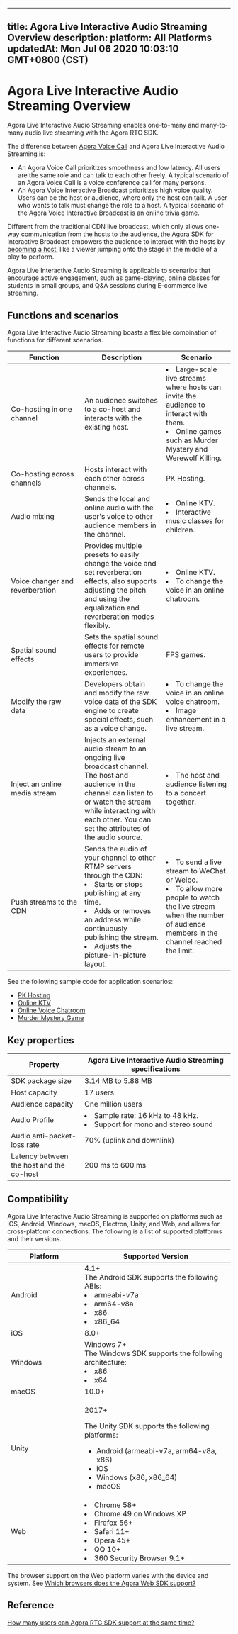
---
title: Agora Live Interactive Audio Streaming Overview
description: 
platform: All Platforms
updatedAt: Mon Jul 06 2020 10:03:10 GMT+0800 (CST)
---
# Agora Live Interactive Audio Streaming Overview
Agora Live Interactive Audio Streaming enables one-to-many and many-to-many audio live streaming with the Agora RTC SDK. 

The difference between [Agora Voice Call](https://docs.agora.io/en/Voice/product_voice?platform=All%20Platforms) and Agora Live Interactive Audio Streaming is:

- An Agora Voice Call prioritizes smoothness and low latency. All users are the same role and can talk to each other freely. A typical scenario of an Agora Voice Call is a voice conference call for many persons.
- An Agora Voice Interactive Broadcast prioritizes high voice quality. Users can be the host or audience, where only the host can talk. A user who wants to talk must change the role to a host. A typical scenario of the Agora Voice Interactive Broadcast is an online trivia game.

Different from the traditional CDN live broadcast, which only allows one-way communication from the hosts to the audience, the Agora SDK for Interactive Broadcast empowers the audience to interact with the hosts by [becoming a host](https://docs.agora.io/en/Agora%20Platform/terms?platform=All%20Platforms#become-host), like a viewer jumping onto the stage in the middle of a play to perform.

Agora Live Interactive Audio Streaming is applicable to scenarios that encourage active engagement, such as game-playing, online classes for students in small groups, and Q&A sessions during E-commerce live streaming.

## Functions and scenarios

Agora Live Interactive Audio Streaming boasts a flexible combination of functions for different scenarios.

<style> table th:first-of-type {     width: 150px; } th:third-of-type {     width: 170px; }</style>

| Function                        | Description                                                  | Scenario                                                     |
| ------------------------------- | ------------------------------------------------------------ | ------------------------------------------------------------ |
| Co-hosting in one channel       | An audience switches to a co-host and interacts with the existing host. | <li>Large-scale live streams where hosts can invite the audience to interact with them. <li>Online games such as Murder Mystery and Werewolf Killing. |
| Co-hosting across channels      | Hosts interact with each other across channels.              | PK Hosting.                                                  |
| Audio mixing                    | Sends the local and online audio with the user's voice to other audience members in the channel. | <li>Online KTV. <li>Interactive music classes for children.  |
| Voice changer and reverberation | Provides multiple presets to easily change the voice and set reverberation effects, also supports adjusting the pitch and using the equalization and reverberation modes flexibly. | <li>Online KTV.<li>To change the voice in an online chatroom. |
| Spatial sound effects           | Sets the spatial sound effects for remote users to provide immersive experiences. | FPS games.                                                   |
| Modify the raw data             | Developers obtain and modify the raw voice data of the SDK engine to create special effects, such as a voice change. | <li>To change the voice in an online voice chatroom.<li>Image enhancement in a live stream. |
| Inject an online media stream   | Injects an external audio stream to an ongoing live broadcast channel. The host and audience in the channel can listen to or watch the stream while interacting with each other. You can set the attributes of the audio source. | <li>The host and audience listening to a concert together.   |
| Push streams to the CDN         | Sends the audio of your channel to other RTMP servers through the CDN:<li>Starts or stops publishing at any time.<li>Adds or removes an address while continuously publishing the stream. <li>Adjusts the picture-in-picture layout. | <li>To send a live stream to WeChat or Weibo.<li>To allow more people to watch the live stream when the number of audience members in the channel reached the limit. |

See the following sample code for application scenarios:

- [PK Hosting](https://github.com/AgoraIO/ARD-Agora-Online-PK/blob/master/README.zh.md)
- [Online KTV](https://github.com/AgoraIO/Agora-Online-KTV/blob/master/README.zh.md)
- [Online Voice Chatroom](https://github.com/AgoraIO-Usecase/Chatroom)
- [Murder Mystery Game](https://github.com/AgoraIO-Usecase/Murder-Mystery-Game)

## Key properties

| Property                                 | Agora Live Interactive Audio Streaming specifications        |
| ---------------------------------------- | ------------------------------------------------------------ |
| SDK package size                         | 3.14 MB to 5.88 MB                                           |
| Host capacity                            | 17 users                                                     |
| Audience capacity                        | One million users                                            |
| Audio Profile                            | <li>Sample rate: 16 kHz to 48 kHz.<li>Support for mono and stereo sound |
| Audio anti-packet-loss rate              | 70% (uplink and downlink)                                    |
| Latency between the host and the co-host | 200 ms to 600 ms                                             |

## Compatibility

Agora Live Interactive Audio Streaming is supported on platforms such as iOS, Android, Windows, macOS, Electron, Unity, and Web, and allows for cross-platform connections. The following is a list of supported platforms and their versions.

| Platform             | Supported Version                                            |
| -------------------- | ------------------------------------------------------------ |
| Android              | 4.1+<br>The Android SDK supports the following ABIs:<li>armeabi-v7a<li>arm64-v8a<li>x86<li>x86_64 |
| iOS                  | 8.0+                                                         |
| Windows              | Windows 7+<br>The Windows SDK supports the following architecture:<li>x86<li>x64                                                      |
| macOS                | 10.0+                                                        |
| Unity                | <p>2017+</p><p>The Unity SDK supports the following platforms:<p><ul><li>Android (armeabi-v7a, arm64-v8a, x86)<li>iOS<li>Windows (x86, x86_64)<li>macOS                                                        |
| Web                  | <li>Chrome 58+<li>Chrome 49 on Windows XP<li>Firefox 56+<li>Safari 11+<li>Opera 45+<li>QQ 10+<li>360 Security Browser 9.1+ |

<div class="alert note">The browser support on the Web platform varies with the device and system. See <a href="https://docs.agora.io/cn/faq/browser_support">Which browsers does the Agora Web SDK support?</a></div>

## Reference

[How many users can Agora RTC SDK support at the same time?](https://docs.agora.io/en/faq/capacity)
